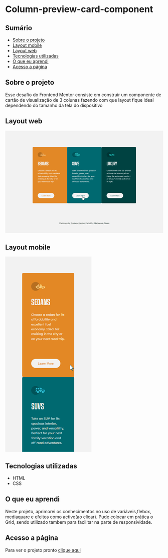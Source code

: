 # Column-preview-card-component

## **Sumário**

- [Sobre o projeto](https://github.com/ClariCassia/Column-preview-card-component#sobreoprojeto)
- [Layout mobile](https://github.com/ClariCassia/Column-preview-card-component#layout-mobile)
- [Layout web](https://github.com/ClariCassia/Column-preview-card-component#layout-web)
- [Tecnologias utilizadas](https://github.com/ClariCassia/Column-preview-card-component#tecnologias-utilizadas)
- [O que eu aprendi](https://github.com/ClariCassia/Column-preview-card-component#o-que-eu-aprendi)
- [Acesso a página](https://github.com/ClariCassia/Column-preview-card-component#acesso-a-p%C3%A1gina)

## **Sobre o projeto**

Esse desafio do Frontend Mentor consiste em construir um componente de cartão de visualização de 3 colunas fazendo com que layout fique ideal dependendo do tamanho da tela do dispositivo

## **Layout web**

<img src="./src/imagens/desktop-gif-readme.gif" alt="">
    

## **Layout mobile**

<img src="./src/imagens/mobile-gif-readme.gif" alt="">

## **Tecnologias utilizadas**

- HTML
- CSS

## **O que eu aprendi**

Neste projeto, aprimorei os conhecimentos no uso de variáveis,flebox, mediaquare e efeitos como active(ao clicar). Pude colocar em prática o Grid, sendo utilizado tambem para facilitar na parte de responsividade.

## **Acesso a página**

Para ver o projeto pronto [clique aqui](https://claricassia.github.io/Column-preview-card-component/)
